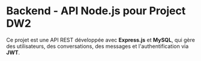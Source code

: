 # Backend - API Node.js pour Project DW2

Ce projet est une API REST développée avec **Express.js** et **MySQL**, qui gère des utilisateurs, des conversations, des messages et l'authentification via **JWT**.
